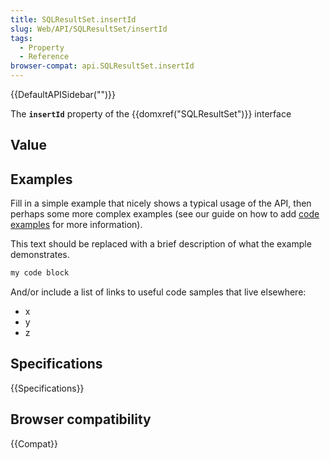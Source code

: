 ```yaml
---
title: SQLResultSet.insertId
slug: Web/API/SQLResultSet/insertId
tags:
  - Property
  - Reference
browser-compat: api.SQLResultSet.insertId
---
```

{{DefaultAPISidebar("")}}

The **`insertId`** property of the {{domxref("SQLResultSet")}} interface 

## Value



## Examples

Fill in a simple example that nicely shows a typical usage of the API, then perhaps some more complex examples (see our guide on how to add [code examples](/en-US/docs/MDN/Contribute/Structures/Code_examples) for more information).

This text should be replaced with a brief description of what the example demonstrates.

```js
my code block
```

And/or include a list of links to useful code samples that live elsewhere:

*   x
*   y
*   z

## Specifications

{{Specifications}}

## Browser compatibility

{{Compat}}


